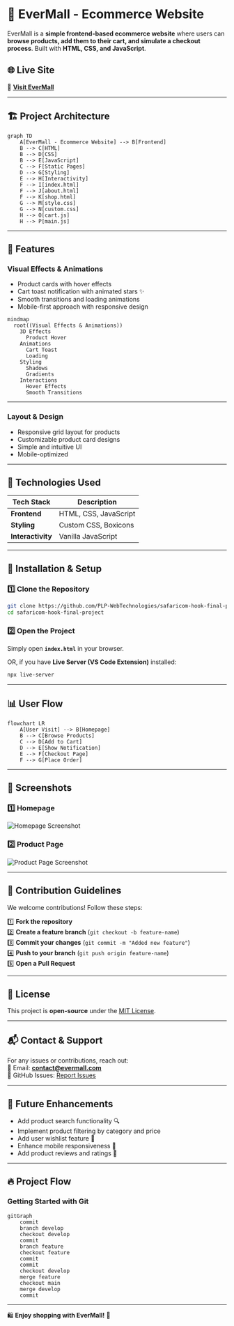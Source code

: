 # 🛒 EverMall - Ecommerce Website

EverMall is a **simple frontend-based ecommerce website** where users can **browse products, add them to their cart, and simulate a checkout process**. Built with **HTML, CSS, and JavaScript**.

## 🌐 Live Site  
🔗 **[Visit EverMall](https://evermall.netlify.app)**  

---

## 🏗️ Project Architecture

```mermaid
graph TD
    A[EverMall - Ecommerce Website] --> B[Frontend]
    B --> C[HTML]
    B --> D[CSS]
    B --> E[JavaScript]
    C --> F[Static Pages]
    D --> G[Styling]
    E --> H[Interactivity]
    F --> I[index.html]
    F --> J[about.html]
    F --> K[shop.html]
    G --> M[style.css]
    G --> N[custom.css]
    H --> O[cart.js]
    H --> P[main.js]
```

---

## 🎯 Features

### **Visual Effects & Animations**
- Product cards with hover effects  
- Cart toast notification with animated stars ✨  
- Smooth transitions and loading animations  
- Mobile-first approach with responsive design  

```mermaid
mindmap
  root((Visual Effects & Animations))
    3D Effects
      Product Hover
    Animations
      Cart Toast
      Loading
    Styling
      Shadows
      Gradients
    Interactions
      Hover Effects
      Smooth Transitions
```

---

### **Layout & Design**
- Responsive grid layout for products  
- Customizable product card designs  
- Simple and intuitive UI  
- Mobile-optimized  

---

## 🔧 Technologies Used

| Tech Stack  | Description |
|-------------|-------------|
| **Frontend**  | HTML, CSS, JavaScript |
| **Styling**  | Custom CSS, Boxicons |
| **Interactivity** | Vanilla JavaScript |

---

## 🚀 Installation & Setup

### 1️⃣ Clone the Repository
```sh
git clone https://github.com/PLP-WebTechnologies/safaricom-hook-final-project-and-deployment-week-8-J-Nyarangi.git
cd safaricom-hook-final-project
```

### 2️⃣ Open the Project
Simply open **`index.html`** in your browser.

OR, if you have **Live Server (VS Code Extension)** installed:
```sh
npx live-server
```

---

## 📊 User Flow

```mermaid
flowchart LR
    A[User Visit] --> B[Homepage]
    B --> C[Browse Products]
    C --> D[Add to Cart]
    D --> E[Show Notification]
    E --> F[Checkout Page]
    F --> G[Place Order]
```

---

## 📸 Screenshots

### 1️⃣ Homepage  
![Homepage Screenshot](link-to-homepage-screenshot)

### 2️⃣ Product Page  
![Product Page Screenshot](link-to-product-page-screenshot)

---

## 📝 Contribution Guidelines

We welcome contributions! Follow these steps:

1️⃣ **Fork the repository**  
2️⃣ **Create a feature branch** (`git checkout -b feature-name`)  
3️⃣ **Commit your changes** (`git commit -m "Added new feature"`)  
4️⃣ **Push to your branch** (`git push origin feature-name`)  
5️⃣ **Open a Pull Request**  

---

## 📜 License

This project is **open-source** under the [MIT License](LICENSE).

---

## 📬 Contact & Support

For any issues or contributions, reach out:  
📧 Email: **contact@evermall.com**  
📌 GitHub Issues: [Report Issues](https://github.com/PLP-WebTechnologies/safaricom-hook-final-project/issues)

---

## 🚀 Future Enhancements

- Add product search functionality 🔍  
- Implement product filtering by category and price  
- Add user wishlist feature 💖  
- Enhance mobile responsiveness 📱  
- Add product reviews and ratings 🌟  

---

## 🔥 Project Flow

### **Getting Started with Git**

```mermaid
gitGraph
    commit
    branch develop
    checkout develop
    commit
    branch feature
    checkout feature
    commit
    commit
    checkout develop
    merge feature
    checkout main
    merge develop
    commit
```

---

🛍️ **Enjoy shopping with EverMall!** 🚀
